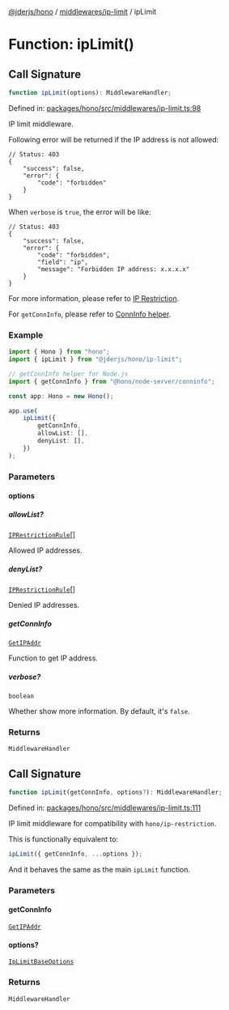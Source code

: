 [@jderjs/hono](../../../README.md) / [middlewares/ip-limit](../README.md) / ipLimit

# Function: ipLimit()

## Call Signature

```ts
function ipLimit(options): MiddlewareHandler;
```

Defined in: [packages/hono/src/middlewares/ip-limit.ts:98](https://github.com/jder-std/hono/blob/8c7789aedbc9936c4862cd649747186bca01fdb1/packages/hono/src/middlewares/ip-limit.ts#L98)

IP limit middleware.

Following error will be returned if the IP address is not allowed:

```jsonc
// Status: 403
{
    "success": false,
    "error": {
        "code": "forbidden"
    }
}
```

When `verbose` is `true`, the error will be like:

```jsonc
// Status: 403
{
    "success": false,
    "error": {
        "code": "forbidden",
        "field": "ip",
        "message": "Forbidden IP address: x.x.x.x"
    }
}
```

For more information, please refer to
[IP Restriction](https://hono.dev/docs/middleware/builtin/ip-restriction).

For `getConnInfo`, please refer to
[ConnInfo helper](https://hono.dev/docs/helpers/conninfo).

### Example

```ts
import { Hono } from "hono";
import { ipLimit } from "@jderjs/hono/ip-limit";

// getConnInfo helper for Node.js
import { getConnInfo } from "@hono/node-server/conninfo";

const app: Hono = new Hono();

app.use(
    ipLimit({
        getConnInfo,
        allowList: [],
        denyList: [],
    })
);
```

### Parameters

#### options

##### allowList?

[`IPRestrictionRule`](../type-aliases/IPRestrictionRule.md)[]

Allowed IP addresses.

##### denyList?

[`IPRestrictionRule`](../type-aliases/IPRestrictionRule.md)[]

Denied IP addresses.

##### getConnInfo

[`GetIPAddr`](../type-aliases/GetIPAddr.md)

Function to get IP address.

##### verbose?

`boolean`

Whether show more information.
By default, it's `false`.

### Returns

`MiddlewareHandler`

## Call Signature

```ts
function ipLimit(getConnInfo, options?): MiddlewareHandler;
```

Defined in: [packages/hono/src/middlewares/ip-limit.ts:111](https://github.com/jder-std/hono/blob/8c7789aedbc9936c4862cd649747186bca01fdb1/packages/hono/src/middlewares/ip-limit.ts#L111)

IP limit middleware for compatibility with `hono/ip-restriction`.

This is functionally equivalent to:

```ts
ipLimit({ getConnInfo, ...options });
```

And it behaves the same as the main `ipLimit` function.

### Parameters

#### getConnInfo

[`GetIPAddr`](../type-aliases/GetIPAddr.md)

#### options?

[`IpLimitBaseOptions`](../type-aliases/IpLimitBaseOptions.md)

### Returns

`MiddlewareHandler`
